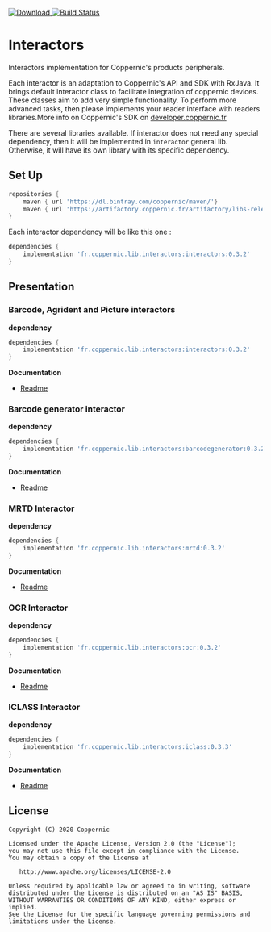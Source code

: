 [![Download](https://api.bintray.com/packages/coppernic/maven/Interactors/images/download.svg) ](https://bintray.com/coppernic/maven/Interactors/_latestVersion)
[![Build Status](https://travis-ci.org/Coppernic/Interactors.svg?branch=master)](https://travis-ci.org/Coppernic/Interactors)

# Interactors

Interactors implementation for Coppernic's products peripherals.

Each interactor is an adaptation to Coppernic's API and SDK with RxJava. It brings default interactor class to facilitate
integration of coppernic devices. These classes aim to add very simple functionality. To perform more advanced tasks,
then please implements your reader interface with readers libraries.More info on Coppernic's SDK on
[developer.coppernic.fr](https://developer.coppernic.fr)

There are several libraries available. If interactor does not need any special dependency, then it will be implemented in `interactor`
general lib. Otherwise, it will have its own library with its specific dependency.

## Set Up


```groovy
repositories {
    maven { url 'https://dl.bintray.com/coppernic/maven/'}
    maven { url 'https://artifactory.coppernic.fr/artifactory/libs-release'}
}
```

Each interactor dependency will be like this one :


``` groovy
dependencies {
    implementation 'fr.coppernic.lib.interactors:interactors:0.3.2'
}
```

## Presentation

### Barcode, Agrident and Picture interactors

**dependency**

``` groovy
dependencies {
    implementation 'fr.coppernic.lib.interactors:interactors:0.3.2'
}
```

**Documentation**

- [Readme](https://github.com/Coppernic/Interactors/tree/master/interactors)

### Barcode generator interactor

**dependency**

``` groovy
dependencies {
    implementation 'fr.coppernic.lib.interactors:barcodegenerator:0.3.2'
}
```

**Documentation**

- [Readme](https://github.com/Coppernic/Interactors/tree/master/barcodegenerator)


### MRTD Interactor

**dependency**

``` groovy
dependencies {
    implementation 'fr.coppernic.lib.interactors:mrtd:0.3.2'
}
```

**Documentation**

- [Readme](https://github.com/Coppernic/Interactors/tree/master/mrtd)


### OCR Interactor

**dependency**

``` groovy
dependencies {
    implementation 'fr.coppernic.lib.interactors:ocr:0.3.2'
}
```

**Documentation**

- [Readme](https://github.com/Coppernic/Interactors/tree/master/ocr)


### ICLASS Interactor

**dependency**

``` groovy
dependencies {
    implementation 'fr.coppernic.lib.interactors:iclass:0.3.3'
}
```

**Documentation**

- [Readme](https://github.com/Coppernic/Interactors/tree/master/iclass)


## License

    Copyright (C) 2020 Coppernic

    Licensed under the Apache License, Version 2.0 (the "License");
    you may not use this file except in compliance with the License.
    You may obtain a copy of the License at

       http://www.apache.org/licenses/LICENSE-2.0

    Unless required by applicable law or agreed to in writing, software
    distributed under the License is distributed on an "AS IS" BASIS,
    WITHOUT WARRANTIES OR CONDITIONS OF ANY KIND, either express or implied.
    See the License for the specific language governing permissions and
    limitations under the License.
